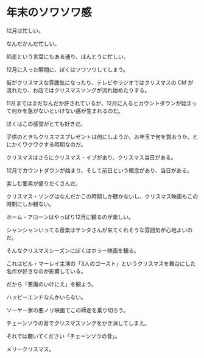 # 年末のソワソワ感

12月は忙しい。

なんだかんだ忙しい。

師走という言葉にもある通り、ほんとうに忙しい。

12月に入った瞬間に、ぼくはソワソワしてしまう。

街がクリスマスな雰囲気になったり、テレビやラジオではクリスマスの CM が流れたり、お店ではクリスマスソングが流れ始めたりする。

11月まではまだなんだか許されているが、12月に入るとカウントダウンが始まって何かを急がないといけない感が生まれるのだ。

ぼくはこの感覚がとても好きだ。

子供のときもクリスマスプレゼントは何にしようか、お年玉で何を買おうか、とにかくワクワクする時期なのだ。

クリスマスはさらにクリスマス・イブがあり、クリスマス当日がある。

12月でカウントダウンが始まり、そして前日という概念があり、当日がある。

楽しむ要素が盛りだくさんだ。

クリスマス・ソングはなんだかこの時期しか聴かないし、クリスマス映画もこの時期にしか観ない。

ホーム・アローンはやっぱり12月に観るのが楽しい。

シャンシャンいってる音楽はサンタさんが来てくれそうな雰囲気が心地よいのだ。

そんなクリスマスシーズンにぼくはホラー映画を観る。

これはビル・マーレイ主演の「3人のゴースト」というクリスマスを舞台にした名作が好きなのが影響している。

だから「悪魔のいけにえ」を観よう。

ハッピーエンドなんかいらない。

ソーヤー家の悪ノリ映画でこの師走を乗り切ろう。

チェーンソウの音でクリスマスソングをかき消してしまえ。

それでは聴いてください「チェーンソウの音」。

メリークリスマス。
